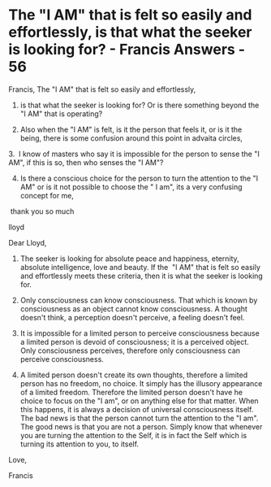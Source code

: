 # The "I AM" that is felt so easily and effortlessly, is that what the seeker is looking for? - Francis Answers - 56

Francis, The &quot;I AM&quot; that is felt so easily and effortlessly,

1. is that what the seeker is looking for? Or is there something beyond the &quot;I AM&quot; that is operating?&nbsp;

2. Also when the &quot;I AM&quot; is felt, is it the person that feels it, or is it the being, there is some confusion around this point in advaita circles,

3.&nbsp; I know of masters who say it is impossible for the person to sense the &quot;I AM&quot;, if this is so, then who senses the &quot;I AM&quot;?&nbsp;

4. Is there a conscious choice for the person to turn the attention to the &quot;I AM&quot; or is it not possible to choose the &quot; I am&quot;, its a very confusing concept for me,

&nbsp;thank you so much

lloyd

Dear Lloyd,

1. The seeker is looking for absolute peace and happiness, eternity, absolute intelligence, love and beauty. If the&nbsp; &quot;I AM&quot; that is felt so easily and effortlessly meets these criteria, then it is what the seeker is looking for.

2. Only consciousness can know consciousness. That which is known by consciousness as an object cannot know consciousness. A thought doesn't think, a perception doesn't perceive, a feeling doesn't feel.

3. It is impossible for a limited person to perceive consciousness because a limited person is devoid of consciousness; it is a perceived object. Only consciousness perceives, therefore only consciousness can perceive consciousness.

4. A limited person doesn't create its own thoughts, therefore a limited person has no freedom, no choice. It simply has the illusory appearance of a limited freedom. Therefore the limited person doesn't have he choice to focus on the &quot;I am&quot;, or on anything else for that matter. When this happens, it is always a decision of universal consciousness itself. The bad news is that the person cannot turn the attention to the &quot;I am&quot;. The good news is that you are not a person. Simply know that whenever you are turning the attention to the Self, it is in fact the Self which is turning its attention to you, to itself.

Love,&nbsp;

Francis

